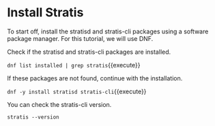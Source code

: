 # Install Stratis

To start off, install the stratisd and stratis-cli packages using a software package manager. For this tutorial, we will use DNF.

Check if the stratisd and stratis-cli packages are installed.

`dnf list installed | grep stratis`{{execute}}

If these packages are not found, continue with the installation.

`dnf -y install stratisd stratis-cli`{{execute}}

You can check the stratis-cli version.

`stratis --version`
